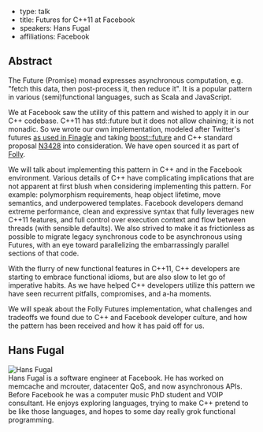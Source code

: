 - type: talk
- title: Futures for C++11 at Facebook 
- speakers: Hans Fugal 
- affiliations: Facebook 

## Abstract 

The Future (Promise) monad expresses asynchronous computation, e.g. "fetch this data, then post-process it, then reduce it". It is a popular pattern in various (semi)functional languages, such as Scala and JavaScript.

We at Facebook saw the utility of this pattern and wished to apply it in our C++ codebase. C++11 has std::future but it does not allow chaining; it is not monadic. So we wrote our own implementation, modeled after Twitter's futures [as used in Finagle][1] and taking [boost::future][2] and C++ standard proposal [N3428][3] into consideration. We have open sourced it as part of [Folly][4].

We will talk about implementing this pattern in C++ and in the Facebook environment. Various details of C++ have complicating implications that are not apparent at first blush when considering implementing this pattern. For example: polymorphism requirements, heap object lifetime, move semantics, and underpowered templates. Facebook developers demand extreme performance, clean and expressive syntax that fully leverages new C++11 features, and full control over execution context and flow between threads (with sensible defaults). We also strived to make it as frictionless as possible to migrate legacy synchronous code to be asynchronous using Futures, with an eye toward parallelizing the embarrassingly parallel sections of that code.

With the flurry of new functional features in C++11, C++ developers are starting to embrace functional idioms, but are also slow to let go of imperative habits. As we have helped C++ developers utilize this pattern we have seen recurrent pitfalls, compromises, and a-ha moments.

We will speak about the Folly Futures implementation, what challenges and tradeoffs we found due to C++ and Facebook developer culture, and how the pattern has been received and how it has paid off for us.

[1]: https://twitter.github.io/finagle/guide/Futures.html
[2]: http://www.boost.org/doc/libs/1_53_0/doc/html/thread/synchronization.html#thread.synchronization.futures
[3]: http://www.open-std.org/jtc1/sc22/wg21/docs/papers/2012/n3428.pdf
[4]: https://github.com/facebook/folly/blob/master/folly/futures/README.md
[5]: https://code.facebook.com/posts/1661982097368498

## Hans Fugal 
<div class="row" media:type="text/omd">

<div class="medium-4 columns">
<img src="img/hans-fugal.jpg" alt="Hans Fugal"></img>
</div>

<div class="medium-8 columns" media:type="text/omd">
Hans Fugal is a software engineer at Facebook. He has worked on memcache and mcrouter, datacenter QoS, and now asynchronous APIs. Before Facebook he was a computer music PhD student and VOIP consultant. He enjoys exploring languages, trying to make C++ pretend to be like those languages, and hopes to some day really grok functional programming.
</div>
</div>
